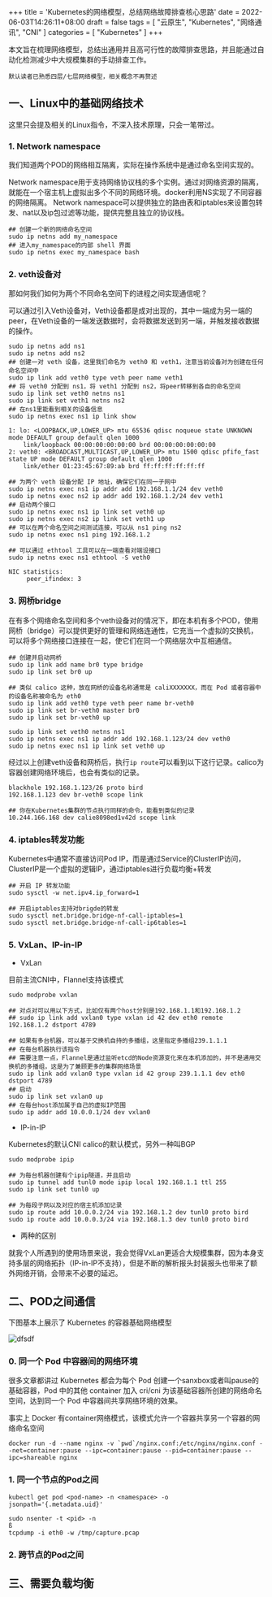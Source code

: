 +++
title = 'Kubernetes的网络模型，总结网络故障排查核心思路'
date = 2022-06-03T14:26:11+08:00
draft = false
tags = [
    "云原生",
    "Kubernetes",
    "网络通讯",
    "CNI"
]
categories = [
    "Kubernetes"
]
+++


本文旨在梳理网络模型，总结出通用并且高可行性的故障排查思路，并且能通过自动化检测减少中大规模集群的手动排查工作。
```text
默认读者已熟悉四层/七层网络模型，相关概念不再赘述
```


## 一、Linux中的基础网络技术

这里只会提及相关的Linux指令，不深入技术原理，只会一笔带过。

### 1. Network namespace

我们知道两个POD的网络相互隔离，实际在操作系统中是通过命名空间实现的。

Network namespace用于支持网络协议栈的多个实例。通过对网络资源的隔离，就能在一个宿主机上虚拟出多个不同的网络环境。docker利用NS实现了不同容器的网络隔离。
Network namespace可以提供独立的路由表和iptables来设置包转发、nat以及ip包过滤等功能，提供完整且独立的协议栈。

```shell
## 创建一个新的网络命名空间
sudo ip netns add my_namespace
## 进入my_namespace的内部 shell 界面
sudo ip netns exec my_namespace bash
```

### 2. veth设备对

那如何我们如何为两个不同命名空间下的进程之间实现通信呢？

可以通过引入Veth设备对，Veth设备都是成对出现的，其中一端成为另一端的peer，在Veth设备的一端发送数据时，会将数据发送到另一端，并触发接收数据的操作。
<!--more-->
```shell
sudo ip netns add ns1
sudo ip netns add ns2
## 创建一对 veth 设备，这里我们命名为 veth0 和 veth1，注意当前设备对为创建在任何命名空间中
sudo ip link add veth0 type veth peer name veth1
## 将 veth0 分配到 ns1，将 veth1 分配到 ns2，将peer转移到各自的命名空间
sudo ip link set veth0 netns ns1
sudo ip link set veth1 netns ns2
## 在ns1里能看到相关的设备信息
sudo ip netns exec ns1 ip link show

1: lo: <LOOPBACK,UP,LOWER_UP> mtu 65536 qdisc noqueue state UNKNOWN mode DEFAULT group default qlen 1000
    link/loopback 00:00:00:00:00:00 brd 00:00:00:00:00:00
2: veth0: <BROADCAST,MULTICAST,UP,LOWER_UP> mtu 1500 qdisc pfifo_fast state UP mode DEFAULT group default qlen 1000
    link/ether 01:23:45:67:89:ab brd ff:ff:ff:ff:ff:ff

## 为两个 veth 设备分配 IP 地址，确保它们在同一子网中
sudo ip netns exec ns1 ip addr add 192.168.1.1/24 dev veth0
sudo ip netns exec ns2 ip addr add 192.168.1.2/24 dev veth1
## 启动两个接口
sudo ip netns exec ns1 ip link set veth0 up
sudo ip netns exec ns2 ip link set veth1 up
## 可以在两个命名空间之间测试连接，可以从 ns1 ping ns2
sudo ip netns exec ns1 ping 192.168.1.2

## 可以通过 ethtool 工具可以在一端查看对端设接口
sudo ip netns exec ns1 ethtool -S veth0

NIC statistics:
     peer_ifindex: 3
```

### 3. 网桥bridge

在有多个网络命名空间和多个veth设备对的情况下，即在本机有多个POD，使用网桥（bridge）可以提供更好的管理和网络连通性，它充当一个虚拟的交换机，可以将多个网络接口连接在一起，使它们在同一个网络层次中互相通信。

```shell
## 创建并启动网桥
sudo ip link add name br0 type bridge
sudo ip link set br0 up

## 类似 calico 这种，放在网桥的设备名称通常是 caliXXXXXXX，而在 Pod 或者容器中的设备名称被命名为 eth0
sudo ip link add veth0 type veth peer name br-veth0
sudo ip link set br-veth0 master br0
sudo ip link set br-veth0 up

sudo ip link set veth0 netns ns1
sudo ip netns exec ns1 ip addr add 192.168.1.123/24 dev veth0
sudo ip netns exec ns1 ip link set veth0 up
```

经过以上创建veth设备和网桥后，执行`ip route`可以看到以下这行记录。calico为容器创建网络环境后，也会有类似的记录。
```shell
blackhole 192.168.1.123/26 proto bird
192.168.1.123 dev br-veth0 scope link

## 你在Kubernetes集群的节点执行同样的命令，能看到类似的记录
10.244.166.168 dev calie8098ed1v42d scope link
```

### 4. iptables转发功能

Kubernetes中通常不直接访问Pod IP，而是通过Service的ClusterIP访问，ClusterIP是一个虚拟的逻辑IP，通过iptables进行负载均衡+转发

```shell
## 开启 IP 转发功能
sudo sysctl -w net.ipv4.ip_forward=1

## 开启iptables支持对brigde的转发 
sudo sysctl net.bridge.bridge-nf-call-iptables=1
sudo sysctl net.bridge.bridge-nf-call-ip6tables=1
```

### 5. VxLan、IP-in-IP

- VxLan

目前主流CNI中，Flannel支持该模式

```shell
sudo modprobe vxlan

## 对点对可以用以下方式，比如仅有两个host分别是192.168.1.1和192.168.1.2
## sudo ip link add vxlan0 type vxlan id 42 dev eth0 remote 192.168.1.2 dstport 4789

## 如果有多台机器，可以基于交换机自持的多播组，这里指定多播组239.1.1.1
## 在每台机器执行该指令
## 需要注意一点，Flannel是通过监听etcd的Node资源变化来在本机添加的，并不是通用交换机的多播组，这是为了兼顾更多的集群网络场景
sudo ip link add vxlan0 type vxlan id 42 group 239.1.1.1 dev eth0 dstport 4789
## 启动
sudo ip link set vxlan0 up
## 在每台host添加属于自己的虚拟IP范围
sudo ip addr add 10.0.0.1/24 dev vxlan0
```

- IP-in-IP

Kubernetes的默认CNI calico的默认模式，另外一种叫BGP

```shell
sudo modprobe ipip

## 为每台机器创建有个ipip隧道，并且启动
sudo ip tunnel add tunl0 mode ipip local 192.168.1.1 ttl 255
sudo ip link set tunl0 up

## 为每段子网以及对应的宿主机添加记录
sudo ip route add 10.0.0.2/24 via 192.168.1.2 dev tunl0 proto bird
sudo ip route add 10.0.0.3/24 via 192.168.1.3 dev tunl0 proto bird
```
- 两种的区别

就我个人所遇到的使用场景来说，我会觉得VxLan更适合大规模集群，因为本身支持多层的网络拓扑（IP-in-IP不支持），但是不断的解析报头封装报头也带来了额外网络开销，会带来不必要的延迟。


## 二、POD之间通信
下图基本上展示了 Kubernetes 的容器基础网络模型

![dfsdf](../images/基础网络模型.png)

### 0. 同一个 Pod 中容器间的网络环境

很多文章都讲过 Kubernetes 都会为每个 Pod 创建一个sanxbox或者叫pause的基础容器，Pod 中的其他 container 加入 cri/cni 为该基础容器所创建的网络命名空间，达到同一个 Pod 中容器间共享网络环境的效果。

事实上 Docker 有container网络模式，该模式允许一个容器共享另一个容器的网络命名空间

``` shell
docker run -d --name nginx -v `pwd`/nginx.conf:/etc/nginx/nginx.conf --net=container:pause --ipc=container:pause --pid=container:pause --ipc=shareable nginx
```

### 1. 同一个节点的Pod之间

```shell
kubectl get pod <pod-name> -n <namespace> -o jsonpath='{.metadata.uid}'

sudo nsenter -t <pid> -n
ß
tcpdump -i eth0 -w /tmp/capture.pcap
```

### 2. 跨节点的Pod之间


## 三、需要负载均衡